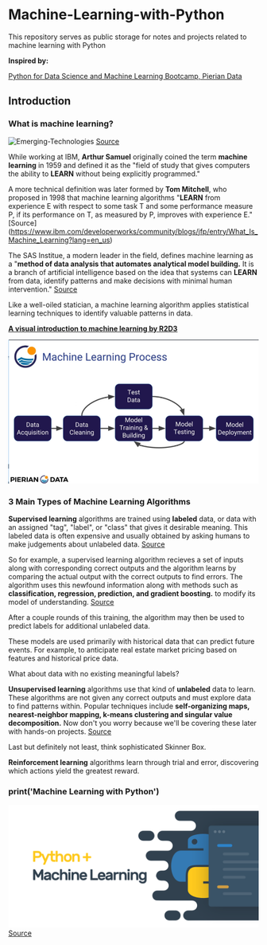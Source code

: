 # Machine-Learning-with-Python

This repository serves as public storage for notes and projects related to machine learning with Python

**Inspired by:**

[Python for Data Science and Machine Learning Bootcamp, Pierian Data](https://www.udemy.com/python-for-data-science-and-machine-learning-bootcamp/)

## Introduction

### What is machine learning?

![Emerging-Technologies](https://www.ibm.com/blogs/nordic-msp/wp-content/uploads/2017/11/the-new-technologies.jpg "new-tech-diagram")
[Source](https://www.ibm.com/blogs/nordic-msp/artificial-intelligence-machine-learning-cognitive-computing/)

While working at IBM, **Arthur Samuel** originally coined the term **machine learning** in 1959 and defined it as the "field of study that gives computers the ability to **LEARN** without being explicitly programmed."

A more technical definition was later formed by **Tom Mitchell**, who proposed in 1998 that machine learning algorithms "**LEARN** from experience E with respect to some task T and some performance measure P, if its performance on T, as measured by P, improves with experience E."
 [Source] (https://www.ibm.com/developerworks/community/blogs/jfp/entry/What_Is_Machine_Learning?lang=en_us)

The SAS Institue, a modern leader in the field, defines machine learning as a "**method of data analysis that automates analytical model building.** It is a branch of artificial intelligence based on the idea that systems can **LEARN** from data, identify patterns and make decisions with minimal human intervention." [Source](https://www.sas.com/en_us/insights/analytics/machine-learning.html)

Like a well-oiled statician, a machine learning algorithm applies statistical learning techniques to identify valuable patterns in data.

**[A visual introduction to machine learning by R2D3](http://www.r2d3.us/visual-intro-to-machine-learning-part-1/?lipi=urn%3Ali%3Apage%3Ad_flagship3_pulse_read%3BR9B4rGtnTmSrw4DAoezDjQ%3D%3D)**

![Machine-Learning-Process](imgs/MLP-Pierian.png)

### 3 Main Types of Machine Learning Algorithms

**Supervised learning** algorithms are trained using **labeled** data, or data with an assigned "tag", "label", or "class" that gives it desirable meaning. This labeled data is often expensive and usually obtained by asking humans to make judgements about unlabeled data. [Source](https://stackoverflow.com/questions/19170603/what-is-the-difference-between-labeled-and-unlabeled-data)

So for example, a supervised learning algorithm recieves a set of inputs along with corresponding correct outputs and the algorithm learns by comparing the actual output with the correct outputs to find errors. The algorithm uses this newfound information along with methods such as **classification, regression, prediction, and gradient boosting.** to modify its model of understanding. [Source](https://www.udemy.com/python-for-data-science-and-machine-learning-bootcamp/)

After a couple rounds of this training, the algorithm may then be used to predict labels for additional unlabeled data. 

These models are used primarily with historical data that can predict future events. For example, to anticipate real estate market pricing based on features and historical price data.

What about data with no existing meaningful labels?

**Unsupervised learning** algorithms use that kind of **unlabeled** data to learn. These algorithms are not given any correct outputs and must explore data to find patterns within. Popular techniques include **self-organizing maps, nearest-neighbor mapping, k-means clustering and singular value decomposition.** Now don't you worry because we'll be covering these later with hands-on projects. [Source](https://www.udemy.com/python-for-data-science-and-machine-learning-bootcamp/)

Last but definitely not least, think sophisticated Skinner Box.

**Reinforcement learning** algorithms learn through trial and error, discovering which actions yield the greatest reward.

### print('Machine Learning with Python')

![Machine-Learning-plus-Python](imgs/ML+Python.png)
[Source](https://medium.com/@powersteh/an-introduction-to-applied-machine-learning-with-multiple-linear-regression-and-python-925c1d97a02b)






